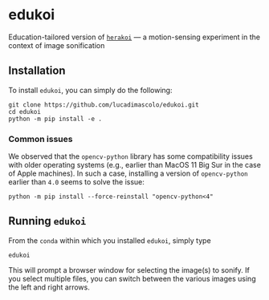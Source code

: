 # edukoi

Education-tailored version of [`herakoi`](https://github.com/lucadimascolo/herakoi) — a motion-sensing experiment in the context of image sonification


## Installation
To install `edukoi`, you can simply do the following: 

```
git clone https://github.com/lucadimascolo/edukoi.git
cd edukoi
python -m pip install -e .
```

### Common issues
We observed that the `opencv-python` library has some compatibility issues with older operating systems (e.g., earlier than MacOS 11 Big Sur in the case of Apple machines). In such a case, installing a version of `opencv-python` earlier than `4.0` seems to solve the issue:

```
python -m pip install --force-reinstall "opencv-python<4"
```


## Running `edukoi`
From the `conda` within which you installed `edukoi`, simply type 

```
edukoi
```

This will prompt a browser window for selecting the image(s) to sonify. If you select multiple files, you can switch between the various images using the left and right arrows.

